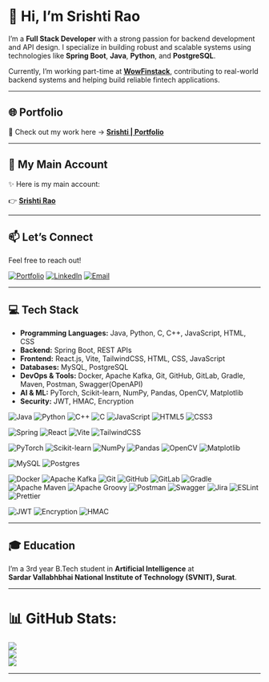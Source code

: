 # 👋 Hi, I’m Srishti Rao

I’m a **Full Stack Developer** with a strong passion for backend development and API design. I specialize in building robust and scalable systems using technologies like **Spring Boot**, **Java**, **Python**, and **PostgreSQL**.

Currently, I’m working part-time at **[WowFinstack](https://wowfinstack.com)**, contributing to real-world backend systems and helping build reliable fintech applications.

---

## 🌐 Portfolio
🚀 Check out my work here → [**Srishti | Portfolio**](https://srishti-rao.vercel.app)

---

## 🏢 My Main Account  

✨ Here is my main account:  

👉 [**Srishti Rao**](https://github.com/srishti-rao)  

---

## 📫 Let’s Connect

Feel free to reach out!  

[![Portfolio](https://img.shields.io/badge/Portfolio-%23000000.svg?style=for-the-badge&logo=vercel&logoColor=white)](https://srishti-rao.vercel.app) 
[![LinkedIn](https://img.shields.io/badge/LinkedIn-%230077B5.svg?style=for-the-badge&logo=linkedin&logoColor=white)](https://linkedin.com/in/srishti-rao-) 
[![Email](https://img.shields.io/badge/Email-D14836?style=for-the-badge&logo=gmail&logoColor=white)](mailto:srishtirao7@gmail.com)


---

## 💻 Tech Stack

- **Programming Languages:** Java, Python, C, C++, JavaScript, HTML, CSS  
- **Backend:** Spring Boot, REST APIs  
- **Frontend:** React.js, Vite, TailwindCSS, HTML, CSS, JavaScript  
- **Databases:** MySQL, PostgreSQL  
- **DevOps & Tools:** Docker, Apache Kafka, Git, GitHub, GitLab, Gradle, Maven, Postman, Swagger(OpenAPI)  
- **AI & ML:** PyTorch, Scikit-learn, NumPy, Pandas, OpenCV, Matplotlib  
- **Security:** JWT, HMAC, Encryption  

![Java](https://img.shields.io/badge/java-%23ED8B00.svg?style=for-the-badge&logo=openjdk&logoColor=white) 
![Python](https://img.shields.io/badge/python-3670A0?style=for-the-badge&logo=python&logoColor=ffdd54) 
![C++](https://img.shields.io/badge/c++-%2300599C.svg?style=for-the-badge&logo=c%2B%2B&logoColor=white) 
![C](https://img.shields.io/badge/c-%2300599C.svg?style=for-the-badge&logo=c&logoColor=white) 
![JavaScript](https://img.shields.io/badge/javascript-%23323330.svg?style=for-the-badge&logo=javascript&logoColor=%23F7DF1E) 
![HTML5](https://img.shields.io/badge/html5-%23E34F26.svg?style=for-the-badge&logo=html5&logoColor=white) 
![CSS3](https://img.shields.io/badge/css3-%231572B6.svg?style=for-the-badge&logo=css3&logoColor=white) 

![Spring](https://img.shields.io/badge/spring-%236DB33F.svg?style=for-the-badge&logo=spring&logoColor=white) 
![React](https://img.shields.io/badge/react-%2320232a.svg?style=for-the-badge&logo=react&logoColor=%2361DAFB) 
![Vite](https://img.shields.io/badge/vite-%23646CFF.svg?style=for-the-badge&logo=vite&logoColor=white)
![TailwindCSS](https://img.shields.io/badge/tailwindcss-%2338B2AC.svg?style=for-the-badge&logo=tailwind-css&logoColor=white)

![PyTorch](https://img.shields.io/badge/PyTorch-%23EE4C2C.svg?style=for-the-badge&logo=pytorch&logoColor=white) 
![Scikit-learn](https://img.shields.io/badge/scikit--learn-%23F7931E.svg?style=for-the-badge&logo=scikitlearn&logoColor=white) 
![NumPy](https://img.shields.io/badge/numpy-%23013243.svg?style=for-the-badge&logo=numpy&logoColor=white) 
![Pandas](https://img.shields.io/badge/pandas-%23150458.svg?style=for-the-badge&logo=pandas&logoColor=white) 
![OpenCV](https://img.shields.io/badge/opencv-%23white.svg?style=for-the-badge&logo=opencv&logoColor=black) 
![Matplotlib](https://img.shields.io/badge/Matplotlib-%23007ACC.svg?style=for-the-badge&logo=plotly&logoColor=white) 

![MySQL](https://img.shields.io/badge/mysql-4479A1.svg?style=for-the-badge&logo=mysql&logoColor=white) 
![Postgres](https://img.shields.io/badge/postgres-%23316192.svg?style=for-the-badge&logo=postgresql&logoColor=white) 

![Docker](https://img.shields.io/badge/docker-%230db7ed.svg?style=for-the-badge&logo=docker&logoColor=white) 
![Apache Kafka](https://img.shields.io/badge/Apache%20Kafka-000?style=for-the-badge&logo=apachekafka) 
![Git](https://img.shields.io/badge/git-%23F05033.svg?style=for-the-badge&logo=git&logoColor=white) 
![GitHub](https://img.shields.io/badge/github-%23121011.svg?style=for-the-badge&logo=github&logoColor=white) 
![GitLab](https://img.shields.io/badge/gitlab-%23181717.svg?style=for-the-badge&logo=gitlab&logoColor=white) 
![Gradle](https://img.shields.io/badge/Gradle-02303A.svg?style=for-the-badge&logo=Gradle&logoColor=white) 
![Apache Maven](https://img.shields.io/badge/Apache%20Maven-C71A36?style=for-the-badge&logo=Apache%20Maven&logoColor=white) 
![Apache Groovy](https://img.shields.io/badge/Apache%20Groovy-4298B8.svg?style=for-the-badge&logo=Apache+Groovy&logoColor=white) 
![Postman](https://img.shields.io/badge/Postman-FF6C37?style=for-the-badge&logo=postman&logoColor=white) 
![Swagger](https://img.shields.io/badge/-Swagger-%23Clojure?style=for-the-badge&logo=swagger&logoColor=white) 
![Jira](https://img.shields.io/badge/jira-%230A0FFF.svg?style=for-the-badge&logo=jira&logoColor=white) 
![ESLint](https://img.shields.io/badge/eslint-4B3263?style=for-the-badge&logo=eslint&logoColor=white)
![Prettier](https://img.shields.io/badge/prettier-1A2C34?style=for-the-badge&logo=prettier&logoColor=F7BA3E) 

![JWT](https://img.shields.io/badge/JWT-black?style=for-the-badge&logo=jsonwebtokens) 
![Encryption](https://img.shields.io/badge/Encryption-%23007ACC.svg?style=for-the-badge&logo=security&logoColor=white) 
![HMAC](https://img.shields.io/badge/HMAC-%23FF6F00.svg?style=for-the-badge&logo=cryptography&logoColor=white)


---

## 🎓 Education

I’m a 3rd year B.Tech student in **Artificial Intelligence** at  
**Sardar Vallabhbhai National Institute of Technology (SVNIT), Surat**.

---

# 📊 GitHub Stats:
![](https://github-readme-stats.vercel.app/api?username=srishti-rao&theme=blueberry&hide_border=false&include_all_commits=true&count_private=true)<br/>
![](https://nirzak-streak-stats.vercel.app/?user=srishti-rao&theme=blueberry&hide_border=false)<br/>
![](https://github-readme-stats.vercel.app/api/top-langs/?username=srishti-rao&theme=blueberry&hide_border=false&include_all_commits=true&count_private=true&layout=compact)

---
